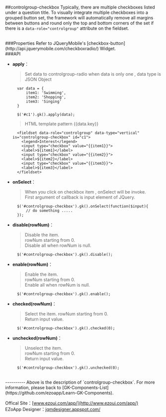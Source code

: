 ##controlgroup-checkbox
Typically, there are multiple checkboxes listed under a question title. To visually integrate multiple checkboxes into a grouped button set, the framework will automatically remove all margins between buttons and round only the top and bottom corners of the set if there is a `data-role="controlgroup"` attribute on the fieldset. 

<br/>
###Properties
Refer to JQueryMobile's [checkbox-button](http://api.jquerymobile.com/checkboxradio/) Widget.

<br/>
###API

- **apply**：  
  	> Set data to controlgroup-radio when data is only one , data type is JSON Object

        var data = {
            item1: 'Swimming',
            item2: 'Shopping',
            item3: 'Singing'
        }

        $('#c1').gk().apply(data);

  	> HTML template pattern {{data.key}}
  	
        <fieldset data-role="controlgroup" data-type="vertical" is="controlgroup-checkbox" id="c1">
          <legend>Interest</legend>
          <input type="checkbox" value="{{item1}}">
          <label>${item1}</label>
          <input type="checkbox" value="{{item2}}">
          <label>${item2}</label>
          <input type="checkbox" value="{{item3}}">
          <label>${item3}</label>
        </fieldset>


- **onSelect**：  
  	> When you click on checkbox item , onSelect will be invoke.  
    > First argument of callback is input element of JQuery.

        $('#controlgroup-checkbox').gk().onSelect(function($input){
            // do something .....
        });


- **disable(rowNum)**：  
  	> Disable the item.  
    > rowNum starting from 0.  
    > Disable all when rowNum is null. 

        $('#controlgroup-checkbox').gk().disable();


- **enable(rowNum)**：  
  	> Enable the item.  
    > rowNum starting from 0.  
    > Enable all when rowNum is null. 

        $('#controlgroup-checkbox').gk().enable();
			


- **checked(rowNum)**：  
  	> Select the item.
    > rowNum starting from 0.  
    > Return input value. 

        $('#controlgroup-checkbox').gk().checked(0);



- **unchecked(rowNum)**：  
  	> Unselect the item.  
    > rowNum starting from 0.  
    > Return input value. 

        $('#controlgroup-checkbox').gk().unchecked(0);




<br/>
----------
Above is the description of `controlgroup-checkbox`. For more information, please back to [GK-Components-List](https://github.com/ezoapp/Learn-GK-Components).

Offical Site：[www.ezoui.com/app/](http://www.ezoui.com/app/)  
EZoApp Designer：[jqmdesigner.appspot.com/](http://jqmdesigner.appspot.com/)




